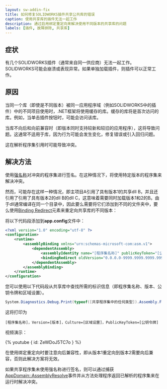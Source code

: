```yaml
---
layout: sw-addin-fix
title: 如何修复SOLIDWORKS插件共享公共库的错误
caption: 使用共享库的插件无法一起工作
description: 通过启用绑定重定向来解决使用不同版本的共享库的问题
labels: [插件, 故障排除, 共享库]
---
```


## 症状

有几个SOLIDWORKS插件（通常来自同一供应商）无法一起工作。SOLIDWORKS可能会崩溃或表现异常。如果单独加载插件，则插件可以正常工作。

## 原因

当同一个库（即使是不同版本）被同一应用程序域（例如SOLIDWORKS中的插件）中的不同项目使用时，.NET框架将使用缓存的库。缓存的库将是首次访问的库。例如，当单击插件按钮时，可能会访问该库。

当库不向后和向前兼容时（即版本同时支持较新和较旧的应用程序），这将导致问题。这通常不适用于库，因为行为可能会发生变化，修复错误或引入回归问题。

这在解析程序集引用时可能导致冲突。

## 解决方法

使用[强名称](https://docs.microsoft.com/zh-cn/dotnet/framework/app-domains/how-to-sign-an-assembly-with-a-strong-name)对冲突的程序集进行签名。在这种情况下，将使用特定版本的程序集来解决冲突。

然而，可能存在这样一种情况，即主项目A引用了具有版本1的共享dll B，并且还引用了引用了具有版本2的dll B的dll C，这意味着需要同时加载版本1和2的B。由于dll通常编译在同一个目录中，因此要么需要将它们添加到不同的文件夹中，要么使用[Binding Redirect](https://docs.microsoft.com/zh-cn/dotnet/framework/configure-apps/file-schema/runtime/bindingredirect-element)元素来重定向共享库的不同版本：

将以下代码段添加到**app.config**文件中：

``` xml
<?xml version="1.0" encoding="utf-8" ?>
<configuration>
	<runtime>
		<assemblyBinding xmlns="urn:schemas-microsoft-com:asm.v1">
			<dependentAssembly>
				<assemblyIdentity name="[程序集名称]" publicKeyToken="[公钥令牌]" culture="neutral" />
				<bindingRedirect oldVersion="0.0.0.0-9999.9999.9999.9999" newVersion="[当前版本]" />
			</dependentAssembly>
		</assemblyBinding>
	</runtime>
</configuration>
```

您可以使用以下代码段从共享库中查找所需的标识信息（即程序集名称、版本、公钥令牌和区域设置）。

``` cs
System.Diagnostics.Debug.Print(typeof([共享程序集中的任何类型]).Assembly.FullName);
```

这将打印为

```
[程序集名称]，Version=[版本]，Culture=[区域设置]，PublicKeyToken=[公钥令牌]
```

视频演示：

{% youtube { id: ZeWDoJ5TC7o } %}

在使用绑定重定向时要注意向后兼容性，即从版本1重定向到版本2需要向后兼容，否则此解决方案将无效。

如果共享程序集未使用强名称进行签名，则可以通过捕获[AppDomain::AssemblyResolve](https://docs.microsoft.com/zh-cn/dotnet/api/system.appdomain.assemblyresolve?view=netframework-4.8)事件并从方法处理程序返回已解析的程序集来在运行时解决冲突。